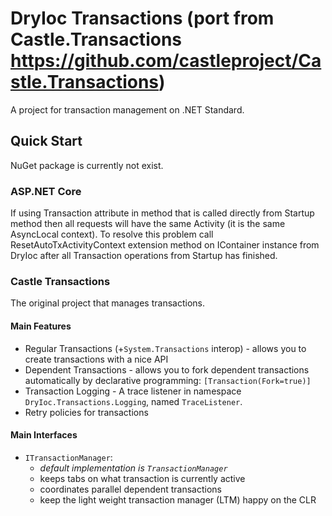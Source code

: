 # DryIoc Transactions (port from Castle.Transactions https://github.com/castleproject/Castle.Transactions)

A project for transaction management on .NET Standard.

## Quick Start

NuGet package is currently not exist.

### ASP.NET Core

If using Transaction attribute in method that is called directly from Startup method then all requests will have the same Activity (it is the same AsyncLocal context).
To resolve this problem call ResetAutoTxActivityContext extension method on IContainer instance from DryIoc after all Transaction operations from Startup has finished.

### Castle Transactions

The original project that manages transactions.

#### Main Features

 * Regular Transactions (+`System.Transactions` interop) - allows you to create transactions with a nice API
 * Dependent Transactions - allows you to fork dependent transactions automatically by declarative programming: `[Transaction(Fork=true)]`
 * Transaction Logging - A trace listener in namespace `DryIoc.Transactions.Logging`, named `TraceListener`.
 * Retry policies for transactions

#### Main Interfaces

 - `ITransactionManager`:
   - *default implementation is `TransactionManager`*
   - keeps tabs on what transaction is currently active
   - coordinates parallel dependent transactions
   - keep the light weight transaction manager (LTM) happy on the CLR

